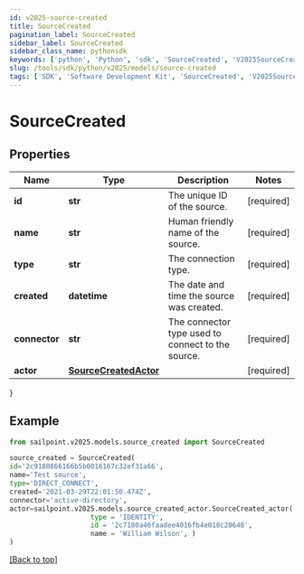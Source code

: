 ```yaml
---
id: v2025-source-created
title: SourceCreated
pagination_label: SourceCreated
sidebar_label: SourceCreated
sidebar_class_name: pythonsdk
keywords: ['python', 'Python', 'sdk', 'SourceCreated', 'V2025SourceCreated'] 
slug: /tools/sdk/python/v2025/models/source-created
tags: ['SDK', 'Software Development Kit', 'SourceCreated', 'V2025SourceCreated']
---
```


# SourceCreated


## Properties

Name | Type | Description | Notes
------------ | ------------- | ------------- | -------------
**id** | **str** | The unique ID of the source. | [required]
**name** | **str** | Human friendly name of the source. | [required]
**type** | **str** | The connection type. | [required]
**created** | **datetime** | The date and time the source was created. | [required]
**connector** | **str** | The connector type used to connect to the source. | [required]
**actor** | [**SourceCreatedActor**](source-created-actor) |  | [required]
}

## Example

```python
from sailpoint.v2025.models.source_created import SourceCreated

source_created = SourceCreated(
id='2c9180866166b5b0016167c32ef31a66',
name='Test source',
type='DIRECT_CONNECT',
created='2021-03-29T22:01:50.474Z',
connector='active-directory',
actor=sailpoint.v2025.models.source_created_actor.SourceCreated_actor(
                    type = 'IDENTITY', 
                    id = '2c7180a46faadee4016fb4e018c20648', 
                    name = 'William Wilson', )
)

```
[[Back to top]](#) 

